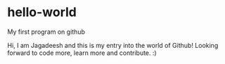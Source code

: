 # hello-world
My first program on github

Hi, I am Jagadeesh and this is my entry into the world of Github! Looking forward to code more, learn more and contribute. :)

